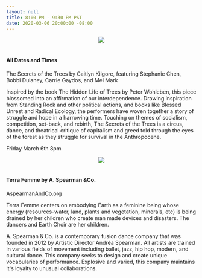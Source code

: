 ```yaml
---
layout: null
title: 8:00 PM - 9:30 PM PST
date: 2020-03-06 20:00:00 -08:00
---
```


<div style="text-align: center;"><img src="{{ 'img/secretofthetrees.jpeg' | absolute_url }}"></div>
<br>
<h4>All Dates and Times</h4>

The Secrets of the Trees by Caitlyn Kilgore, featuring Stephanie Chen, Bobbi Dulaney, Carrie Gaydos, and Mel Mark

Inspired by the book The Hidden Life of Trees by Peter Wohleben, this piece blossomed into an affirmation of our interdependence. Drawing inspiration from Standing Rock and other political actions, and books like Blessed Unrest and Radical Ecology, the performers have woven together a story of struggle and hope in a harrowing time. Touching on themes of socialism, competition, set-back, and rebirth, The Secrets of the Trees is a circus, dance, and theatrical critique of capitalism and greed told through the eyes of the forest as they struggle for survival in the Anthropocene.

Friday March 6th 8pm

<div style="text-align: center;"><img src="{{ 'img/terrafemme.jpeg' | absolute_url }}"></div>
<br>
<h4>Terra Femme by A. Spearman &Co.</h4>

AspearmanAndCo.org

Terra Femme centers on embodying Earth as a feminine being whose energy (resources-water, land, plants and vegetation, minerals, etc) is being drained by her children who create man made devices and disasters. The dancers and Earth Choir are her children.

A. Spearman & Co. is a contemporary fusion dance company that was founded in 2012 by Artistic Director Andréa Spearman. All artists are trained in various fields of movement including ballet, jazz, hip hop, modern, and cultural dance. This company seeks to design and create unique vocabularies of performance. Explosive and varied, this company maintains it's loyalty to unusual collaborations.
